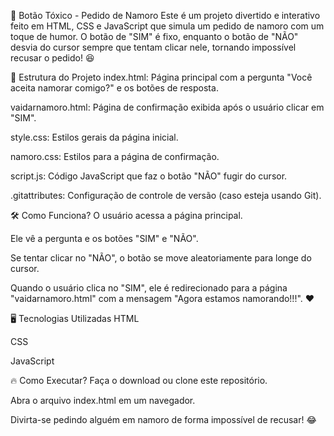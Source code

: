 💖 Botão Tóxico - Pedido de Namoro
Este é um projeto divertido e interativo feito em HTML, CSS e JavaScript que simula um pedido de namoro com um toque de humor. O botão de "SIM" é fixo, enquanto o botão de "NÃO" desvia do cursor sempre que tentam clicar nele, tornando impossível recusar o pedido! 😆

📂 Estrutura do Projeto
index.html: Página principal com a pergunta "Você aceita namorar comigo?" e os botões de resposta.

vaidarnamoro.html: Página de confirmação exibida após o usuário clicar em "SIM".
 
style.css: Estilos gerais da página inicial.

namoro.css: Estilos para a página de confirmação.

script.js: Código JavaScript que faz o botão "NÃO" fugir do cursor.

.gitattributes: Configuração de controle de versão (caso esteja usando Git).

🛠️ Como Funciona?
O usuário acessa a página principal.

Ele vê a pergunta e os botões "SIM" e "NÃO".

Se tentar clicar no "NÃO", o botão se move aleatoriamente para longe do cursor.

Quando o usuário clica no "SIM", ele é redirecionado para a página "vaidarnamoro.html" com a mensagem "Agora estamos namorando!!!". ❤️

🖥️ Tecnologias Utilizadas
HTML

CSS

JavaScript

🔥 Como Executar?
Faça o download ou clone este repositório.

Abra o arquivo index.html em um navegador.

Divirta-se pedindo alguém em namoro de forma impossível de recusar! 😂
